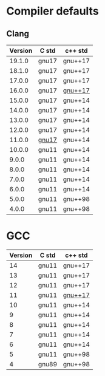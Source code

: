 # Compiler defaults


## Clang

| Version | C std | c++ std |
| ------- | ----- | ------- |
| 19.1.0  | gnu17 | gnu++17 |
| 18.1.0  | gnu17 | gnu++17 |
| 17.0.0  | gnu17 | gnu++17 |
| 16.0.0  | gnu17 | [gnu++17](https://releases.llvm.org/16.0.0/tools/clang/docs/ReleaseNotes.html#id85) |
| 15.0.0  | gnu17 | gnu++14 |
| 14.0.0  | gnu17 | gnu++14 |
| 13.0.0  | gnu17 | gnu++14 |
| 12.0.0  | gnu17 | gnu++14 |
| 11.0.0  | [gnu17](https://releases.llvm.org/11.0.0/tools/clang/docs/ReleaseNotes.html#c-language-changes-in-clang) | gnu++14 |
| 10.0.0  | gnu11 | gnu++14 |
| 9.0.0   | gnu11 | gnu++14 |
| 8.0.0   | gnu11 | gnu++14 |
| 7.0.0   | gnu11 | gnu++14 |
| 6.0.0   | gnu11 | gnu++14 |
| 5.0.0   | gnu11 | gnu++98 |
| 4.0.0   | gnu11 | gnu++98 |


# GCC

| Version | C std | c++ std |
| ------- | ----- | ------- |
| 14      | gnu11 | gnu++17 |
| 13      | gnu11 | gnu++17 |
| 12      | gnu11 | gnu++17 |
| 11      | gnu11 | [gnu++17](https://gcc.gnu.org/gcc-11/changes.html) |
| 10      | gnu11 | gnu++14 |
| 9       | gnu11 | gnu++14 |
| 8       | gnu11 | gnu++14 |
| 7       | gnu11 | gnu++14 |
| 6       | gnu11 | gnu++14 |
| 5       | gnu11 | gnu++98 |
| 4       | gnu89 | gnu++98 |
